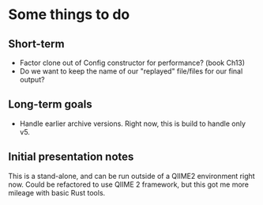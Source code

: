# Some things to do

## Short-term

- Factor clone out of Config constructor for performance? (book Ch13)
- Do we want to keep the name of our "replayed" file/files for our final output?

## Long-term goals

- Handle earlier archive versions. Right now, this is build to handle only v5.

## Initial presentation notes

This is a stand-alone, and can be run outside of a QIIME2 environment right now. Could be refactored to use QIIME 2 framework, but this got me more mileage with basic Rust tools.
